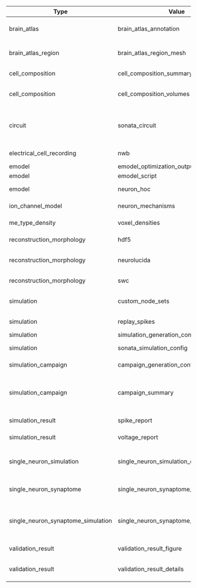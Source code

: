 | Type                                  | Value                                             | Content-Type       | Suffix          | Description                                                                  |
| ------------------------------------- | ------------------------------------------------- | ------------------ | --------------- | ---------------------------------------------------------------------------- |
| brain\_atlas                          | brain\_atlas\_annotation                          | application/nrrd   | .nrrd           | Brain atlas annotation nrrd volume.                                          |
| brain\_atlas\_region                  | brain\_atlas\_region\_mesh                        | application/obj    | .obj            | Brain atlas region mesh geometry object.                                     |
| cell\_composition                     | cell\_composition\_summary                        | application/json   | .json           | Region/mtype/etype densities summary                                         |
| cell\_composition                     | cell\_composition\_volumes                        | application/json   | .json           | mtype/etype voxel densities composition                                      |
| circuit                               | sonata\_circuit                                   | N/A                | N/A (directory) | SONATA circuit, but have a circuit\_config.json in the root of the directory |
| electrical\_cell\_recording           | nwb                                               | application/nwb    | .nwb            | Electrophysiological timeseries data                                         |
| emodel                                | emodel\_optimization\_output                      | application/json   | .json           |                                                                              |
| emodel                                | emodel\_script                                    | application/json   | .json           |                                                                              |
| emodel                                | neuron\_hoc                                       | application/hoc    | .hoc            | Electrical model NEURON template                                             |
| ion_channel_model                     | neuron\_mechanisms                                | application/mod    | .mod            | Ionic mechanisms file                                                        |
| me_type_density                       | voxel_densities                                   | application/nrrd   | .nrrd           | Morpho-electric cell voxel densities                                         |
| reconstruction\_morphology            | hdf5                                              | application/x-hdf5 | .h5             | Morphology in HDF5 format                                                    |
| reconstruction\_morphology            | neurolucida                                       | application/asc    | .asc            | Morphology in Neurolucida ASCII format                                       |
| reconstruction\_morphology            | swc                                               | application/swc    | .swc            | Morphology in SWC format                                                     |
| simulation                            | custom\_node\_sets                                | application/json   | .json           | Node set groups for regions, mtypes, etc.                                    |
| simulation                            | replay\_spikes                                    | application/x-hdf5 | .h5             |                                                                              |
| simulation                            | simulation\_generation\_config                    | application/json   | .json           |                                                                              |
| simulation                            | sonata\_simulation\_config                        | application/json   | .json           | Simulation SONATA configuration                                              |
| simulation\_campaign                  | campaign\_generation\_config                      | application/json   | .json           | Campaign configuration                                                       |
| simulation\_campaign                  | campaign\_summary                                 | application/json   | .json           | Summary of generated campaign listing all created simulation configs         |
| simulation\_result                    | spike\_report                                     | application/x-hdf5 | .h5             | Simulation spikes report                                                     |
| simulation\_result                    | voltage\_report                                   | application/x-hdf5 | .h5             | Simulation voltage report                                                    |
| single\_neuron\_simulation            | single\_neuron\_simulation\_data                  | application/json   | .json           | single neuron simulation configuration and timeseries output                 |
| single\_neuron\_synaptome             | single\_neuron\_synaptome\_config                 | application/json   | .json           | single neuron synaptome configuration                                        |
| single\_neuron\_synaptome\_simulation | single\_neuron\_synaptome\_simulation\_data       | application/json   | .json           | single neuron synaptome simulation configuration and timeseries output       |
| validation\_result                    | validation\_result\_figure                        | application/pdf    | .pdf            | Validation result figure                                                     |
| validation\_result                    | validation\_result\_details                       | text/plain         | .txt            | Log and details about the validation execution                               |
